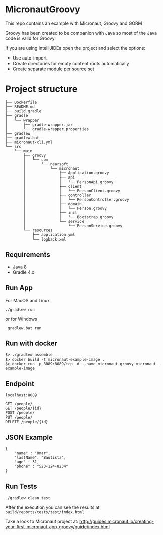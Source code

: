 # MicronautGroovy

This repo contains an example with Micronaut, Groovy and GORM

Groovy has been created to be companion with Java so most of the Java code is valid for Groovy.

If you are using IntelliJIDEa open the project and select the options:

- Use auto-import
- Create directories for empty content roots automatically
- Create separate module per source set

# Project structure

```
├── Dockerfile
├── README.md
├── build.gradle
├── gradle
│   └── wrapper
│       ├── gradle-wrapper.jar
│       └── gradle-wrapper.properties
├── gradlew
├── gradlew.bat
├── micronaut-cli.yml
└── src
    └── main
        ├── groovy
        │   └── com
        │       └── nearsoft
        │           └── micronaut
        │               ├── Application.groovy
        │               ├── api
        │               │   └── PersonApi.groovy
        │               ├── client
        │               │   └── PersonClient.groovy
        │               ├── controller
        │               │   └── PersonController.groovy
        │               ├── domain
        │               │   └── Person.groovy
        │               ├── init
        │               │   └── Bootstrap.groovy
        │               └── service
        │                   └── PersonService.groovy
        └── resources
            ├── application.yml
            └── logback.xml

```


## Requirements

- Java 8
- Gradle 4.x

## Run App

For MacOS and Linux

`` ./gradlew run ``

or for Windows

`` gradlew.bat run``

## Run with docker

```
$> ./gradlew assemble
$> docker build -t micronaut-example-image .
$> docker run -p 8089:8089/tcp -d --name micronaut_groovy micronaut-example-image
```

## Endpoint

`` localhost:8089 ``

```
GET /people/
GET /people/{id}
POST /people/
PUT /people/
DELETE /people/{id}
```


## JSON Example

```
{
    "name" : "Omar",
    "lastName": "Bautista",
    "age" : 31,
    "phone" : "523-124-8234"
}
```

## Run Tests

```
./gradlew clean test
```

After the execution you can see the results at `build/reports/tests/test/index.html`

Take a look to Micronaut project at: http://guides.micronaut.io/creating-your-first-micronaut-app-groovy/guide/index.html
